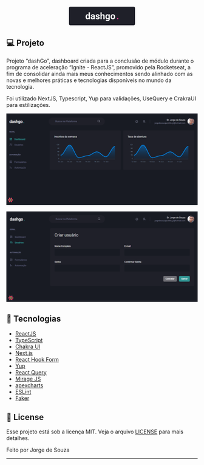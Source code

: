 <p align="center">
  <img alt="logo" src=".github/logo.png" />
</p>

## **💻** Projeto

Projeto “dashGo”, dashboard criada para a conclusão de módulo durante o programa de aceleração “Ignite - ReactJS”, promovido pela Rocketseat, a fim de consolidar ainda mais meus conhecimentos sendo alinhado com as novas e melhores práticas e tecnologias disponíveis no mundo da tecnologia.  

Foi utilizado NextJS, Typescript, Yup para validações, UseQuery e CrakraUI para estilizações.

<p align="center">
  <img alt="background" src=".github/background.png" />
</p>

<p align="center">
  <img alt="background" src=".github/background2.png" />
</p>

## 🚀 Tecnologias

- [ReactJS](https://reactjs.org/)
- [TypeScript](https://www.typescriptlang.org/)
- [Chakra UI](https://chakra-ui.com/)
- [Next.js](https://nextjs.org/)
- [React Hook Form](https://react-hook-form.com/)
- [Yup](https://www.npmjs.com/package/yup)
- [React Query](https://react-query.tanstack.com/)
- [Mirage JS](https://miragejs.com/)
- [apexcharts](https://apexcharts.com/)
- [ESLint](https://eslint.org/)
- [Faker](https://fakerjs.dev/)

## 📝 License

Esse projeto está sob a licença MIT. Veja o arquivo [LICENSE](https://github.com/srsouzaj/dashgo/blob/master/LICENSE.MD) para mais detalhes.

Feito por Jorge de Souza

---
